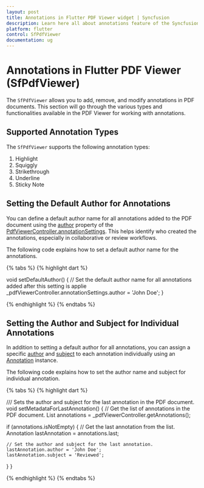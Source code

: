 ```yaml
---
layout: post
title: Annotations in Flutter PDF Viewer widget | Syncfusion
description: Learn here all about annotations feature of the Syncfusion® Flutter PDF Viewer (SfPdfViewer) widget and more.
platform: flutter
control: SfPdfViewer
documentation: ug
---
```


# Annotations in Flutter PDF Viewer (SfPdfViewer)

The `SfPdfViewer` allows you to add, remove, and modify annotations in PDF documents. This section will go through the various types and functionalities available in the PDF Viewer for working with annotations.

## Supported Annotation Types

The `SfPdfViewer` supports the following annotation types:
1. Highlight
2. Squiggly
3. Strikethrough
4. Underline
5. Sticky Note

## Setting the Default Author for Annotations

You can define a default author name for all annotations added to the PDF document using the [author](https://pub.dev/documentation/syncfusion_flutter_pdfviewer/latest/pdfviewer/PdfAnnotationSettings/author.html) property of the [PdfViewerController.annotationSettings](https://pub.dev/documentation/syncfusion_flutter_pdfviewer/latest/pdfviewer/PdfViewerController/annotationSettings.html). This helps identify who created the annotations, especially in collaborative or review workflows.

The following code explains how to set a default author name for the annotations.

{% tabs %}
{% highlight dart %}

void setDefaultAuthor() {
  // Set the default author name for all annotations added after this setting is applie
  _pdfViewerController.annotationSettings.author = 'John Doe';
}

{% endhighlight %}
{% endtabs %}

## Setting the Author and Subject for Individual Annotations

In addition to setting a default author for all annotations, you can assign a specific [author](https://pub.dev/documentation/syncfusion_flutter_pdfviewer/latest/pdfviewer/Annotation/author.html) and [subject](https://pub.dev/documentation/syncfusion_flutter_pdfviewer/latest/pdfviewer/Annotation/subject.html) to each annotation individually using an [Annotation](https://pub.dev/documentation/syncfusion_flutter_pdfviewer/latest/pdfviewer/Annotation-class.html) instance.

The following code explains how to set the author name and subject for individual annotation.

{% tabs %}
{% highlight dart %}

/// Sets the author and subject for the last annotation in the PDF document.
void setMetadataForLastAnnotation() {
  // Get the list of annotations in the PDF document.
  List<Annotation> annotations = _pdfViewerController.getAnnotations();

  if (annotations.isNotEmpty) {
    // Get the last annotation from the list.
    Annotation lastAnnotation = annotations.last;

    // Set the author and subject for the last annotation.
    lastAnnotation.author = 'John Doe';
    lastAnnotation.subject = 'Reviewed';
  }
}

{% endhighlight %}
{% endtabs %}
